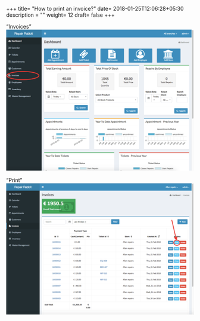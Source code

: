 +++
title= "How to print an invoice?"
date= 2018-01-25T12:06:28+05:30
description = ""
weight= 12
draft= false
+++


“Invoices”
![How to print an invoice?](/images/invoice/how_to_print_an_invoice/go_to_invoice.png)

“Print” 
![How to print an invoice?](/images/invoice/how_to_print_an_invoice/click_print.png)